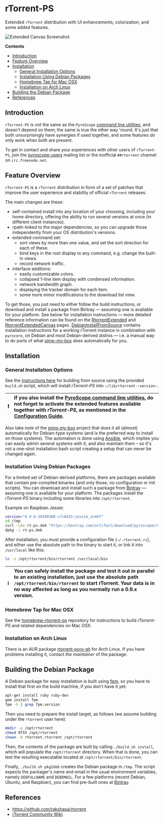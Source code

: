 rTorrent-PS
===========

Extended `rTorrent` distribution with UI enhancements, colorization, and some added features.

![Extended Canvas Screenshot](https://raw.githubusercontent.com/pyroscope/rtorrent-ps/master/docs/_static/img/rT-PS-094-2014-05-24-shadow.png)

**Contents**

  * [Introduction](#introduction)
  * [Feature Overview](#feature-overview)
  * [Installation](#installation)
    * [General Installation Options](#general-installation-options)
    * [Installation Using Debian Packages](#installation-using-debian-packages)
    * [Homebrew Tap for Mac OSX](#homebrew-tap-for-mac-osx)
    * [Installation on Arch Linux](#installation-on-arch-linux)
  * [Building the Debian Package](#building-the-debian-package)
  * [References](#references)


## Introduction

`rTorrent-PS` is *not* the same as the `PyroScope`
[command line utilities](https://github.com/pyroscope/pyrocore#pyrocore),
and doesn't depend on them; the same is true the other way 'round.
It's just that both unsurprisingly have synergies if used together,
and some features *do* only work when both are present.

To get in contact and share your experiences with other users of `rTorrent-PS`,
join the [pyroscope-users](http://groups.google.com/group/pyroscope-users) mailing list
or the inofficial ``##rtorrent`` channel on ``irc.freenode.net``.


## Feature Overview

`rTorrent-PS` is a `rTorrent` distribution in form of a set of patches
that improve the user experience and stability of official `rTorrent` releases.

The main changes are these:

  * self-contained install into any location of your choosing, including your home directory, offering the ability to run several versions at once (in different client instances).
  * rpath-linked to the major dependencies, so you can upgrade those independently from your OS distribution's versions.
  * extended command set:
    * sort views by more than one value, and set the sort direction for each of these.
    * bind keys in the root display to any command, e.g. change the built-in views.
    * record network traffic.
  * interface additions:
    * easily customizable colors.
    * collapsed 1-line item display with condensed information.
    * network bandwidth graph.
    * displaying the tracker domain for each item.
    * some more minor modifications to the download list view.

To get those, you just need to either follow the build instructions, or download and install a package from Bintray
— assuming one is available for your platform.
See below for installation instructions — more detailed reference information can be found on the
[RtorrentExtended](https://github.com/pyroscope/rtorrent-ps/blob/master/docs/RtorrentExtended.md)
and
[RtorrentExtendedCanvas](https://github.com/pyroscope/rtorrent-ps/blob/master/docs/RtorrentExtendedCanvas.md)
pages.
[DebianInstallFromSource](https://github.com/pyroscope/rtorrent-ps/blob/master/docs/DebianInstallFromSource.md)
contains installation instructions for a working rTorrent instance in combination with `pyrocore`,
on Debian and most Debian-derived distros — i.e. a manual way to do parts of what
[pimp-my-box](https://github.com/pyroscope/pimp-my-box)
does automatically for you.


## Installation

### General Installation Options

See the
[instructions here](https://github.com/pyroscope/rtorrent-ps/blob/master/docs/DebianInstallFromSource.md#build-rtorrent-and-core-dependencies-from-source)
for building from source using the provided ``build.sh`` script,
which will install *rTorrent-PS* into ``~/lib/rtorrent-‹version›``.

:exclamation: | If you also install the [PyroScope command line utilities](https://github.com/pyroscope/pyrocore), do not forget to activate the extended features available together with *rTorrent-PS*, as mentioned in the [Configuration Guide](https://pyrocore.readthedocs.org/en/latest/setup.html#extending-your-rtorrent-rc).
----: | :----

Also take note of the [pimp-my-box](https://github.com/pyroscope/pimp-my-box) project
that does it all (almost) automatically for Debian-type systems (and is the preferred way to install on those systems).
The automation is done using [Ansible](http://docs.ansible.com/),
which implies you can easily admin several systems with it, and also maintain them –
so it's not a one-shot installation bash script creating a setup that can never be changed again.

### Installation Using Debian Packages

For a limited set of Debian-derived platforms, there are packages available that
contain pre-compiled binaries (and only those, no configuration or init scripts).
You can download and install such a package from
[Bintray](https://bintray.com/pyroscope/rtorrent-ps) —
assuming one is available for your platform.
The packages install the *rTorrent-PS* binary including some libraries into ``/opt/rtorrent``.

Example on Raspbian Jessie:

```sh
version="0.9.6-20160308-c7c8d31~jessie_armhf"
cd /tmp
curl -Lko rt-ps.deb "https://bintray.com/artifact/download/pyroscope/rtorrent-ps/rtorrent-ps_$version.deb"
dpkg -i rt-ps.deb
```

After installation, you must provide a configuration file (``~/.rtorrent.rc``),
and either use the absolute path to the binary to start it,
or link it into ``/usr/local`` like this:

```sh
ln -s /opt/rtorrent/bin/rtorrent /usr/local/bin
```

:information_source: | You can safely install the package and test it out in parallel to an existing installation, just use the absolute path `/opt/rtorrent/bin/rtorrent` to start rTorrent. Your data is in no way affected as long as you normally run a 0.9.x version.
----: | :----


### Homebrew Tap for Mac OSX

See the [homebrew-rtorrent-ps](https://github.com/pyroscope/homebrew-rtorrent-ps) repository
for instructions to build *rTorrent-PS* and related dependencies on Mac OSX.

### Installation on Arch Linux

There is an AUR package [rtorrent-pyro-git](https://aur.archlinux.org/packages/rtorrent-pyro-git/)
for Arch Linux. If you have problems installing it, contact *the maintainer* of the package.


## Building the Debian Package

A Debian package for easy installation is built using [fpm](https://github.com/jordansissel/fpm),
so you have to install that first on the build machine, if you don't have it yet:

```sh
apt-get install ruby ruby-dev
gem install fpm
fpm -h | grep fpm.version
```

Then you need to prepare the install target, as follows (we assume building under the `rtorrent` user here):

```sh
mkdir -p /opt/rtorrent
chmod 0755 /opt/rtorrent
chown -R rtorrent.rtorrent /opt/rtorrent
```

Then, the contents of the package are built by calling `./build.sh install`,
which will populate the `/opt/rtorrent` directory. When that is done, you can test
the resulting executable located at `/opt/rtorrent/bin/rtorrent`.

Finally, `./build.sh pkg2deb` creates the Debian package in `/tmp`.
The script expects the packager's name and email in the usual environment variables,
namely `DEBFULLNAME` and `DEBEMAIL`.
For a few platforms (recent Debian, Ubuntu, and Raspbian), you can find pre-built ones
at [Bintray](https://bintray.com/pyroscope/rtorrent-ps/rtorrent-ps).


## References

  * https://github.com/rakshasa/rtorrent
  * [rTorrent Community Wiki](http://community.rutorrent.org/)

